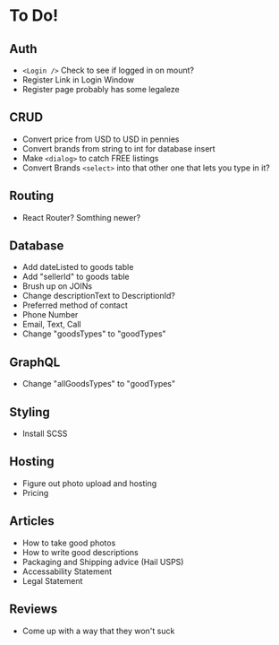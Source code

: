 # To Do!

## Auth

- `<Login />` Check to see if logged in on mount?
- Register Link in Login Window
- Register page probably has some legaleze

## CRUD

- Convert price from USD to USD in pennies
- Convert brands from string to int for database insert
- Make `<dialog>` to catch FREE listings
- Convert Brands `<select>` into that other one that lets you type in it?

## Routing

- React Router? Somthing newer?

## Database

- Add dateListed to goods table
- Add "sellerId" to goods table
- Brush up on JOINs
- Change descriptionText to DescriptionId?
- Preferred method of contact
- Phone Number
- Email, Text, Call
- Change "goodsTypes" to "goodTypes"

## GraphQL

- Change "allGoodsTypes" to "goodTypes"

## Styling

- Install SCSS

## Hosting

- Figure out photo upload and hosting
- Pricing

## Articles

- How to take good photos
- How to write good descriptions
- Packaging and Shipping advice (Hail USPS)
- Accessability Statement
- Legal Statement

## Reviews

- Come up with a way that they won't suck
